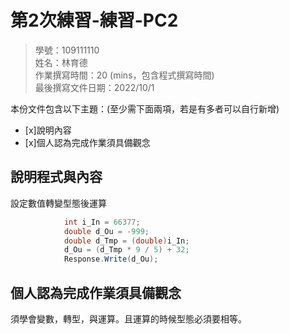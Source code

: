 ﻿# 第2次練習-練習-PC2
>
>學號：109111110
><br />
>姓名：林育德
><br />
>作業撰寫時間：20 (mins，包含程式撰寫時間)
><br />
>最後撰寫文件日期：2022/10/1
>

本份文件包含以下主題：(至少需下面兩項，若是有多者可以自行新增)
- [x]說明內容
- [x]個人認為完成作業須具備觀念

## 說明程式與內容

設定數值轉變型態後運算
```csharp
            int i_In = 66377;
            double d_Ou = -999;
            double d_Tmp = (double)i_In;
            d_Ou = (d_Tmp * 9 / 5) + 32;
            Response.Write(d_Ou);
```


## 個人認為完成作業須具備觀念

須學會變數，轉型，與運算。且運算的時候型態必須要相等。

